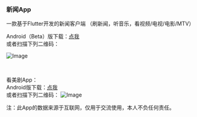 ### 新闻App

一款基于Flutter开发的新闻客户端
（刷新闻，听音乐，看视频/电视/电影/MTV）

Android（Beta）版下载：<a href="https://github.com/bytegriffin/news_app/releases/download/%E6%96%B0%E9%97%BBApp-0.6.0-beta/App-0.6.0-beta.apk">点我</a>   
或者扫描下列二维码：   
<!--https://raw.githubusercontent.com/bytegriffin/news_app/master/qrcode.png -->
![Image](https://gitee.com/bytegriffin/news_app/raw/master/qrcode.png)

<br />

看美剧App：<br />
Android版下载：<a href="https://github.com/bytegriffin/news_app/releases/download/%E7%9C%8B%E7%BE%8E%E5%89%A7App/kanmeiju.apk">点我</a> <br />
或者扫描下列二维码：
![Image](https://gitee.com/bytegriffin/news_app/raw/master/kanmeiju.png)
<!-- https://github.com/bytegriffin/news_app/raw/master/kanmeiju.png -->
注：此App的数据来源于互联网，仅用于交流使用，本人不负任何责任。
